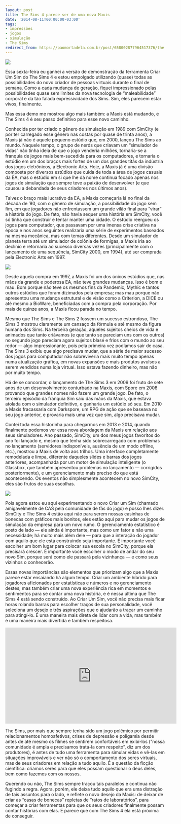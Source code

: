 ```yaml
---
layout: post
title: The Sims 4 parece ser de uma nova Maxis
date: '2014-08-11T00:00:00-03:00'
tags:
- impressões
- jogos
- simulação
- The Sims
redirect_from: https://paomortadela.com.br/post/658002877964517376/the-sims-4-parece-ser-de-uma-nova-maxis
---
```

![](https://64.media.tumblr.com/d1352cc4cdcc448dd1a8dfb17c6cd76f/f0d3ae24c400357e-18/s540x810/b4d62a622f91e6a3ecb6d70bb010c02d59ef38f1.jpg)

Essa sexta-feira eu ganhei a versão de demonstração da ferramenta Criar Um Sim do The Sims 4 e estou empolgado utilizando (quase) todas as possibilidades do novo criador de pessoas virtuais durante o final de semana. Como a cada mudança de geração, fiquei impressionado pelas possibilidades quase sem limites da nova tecnologia de “maleabilidade” corporal e da tão falada expressividade dos Sims. Sim, eles parecem estar vivos, finalmente.

Mas essa demo me mostrou algo mais também: a Maxis está mudando, e The Sims 4 é seu passo definitivo para esse novo caminho.

Conhecida por ter criado o gênero de simulação em 1989 com SimCity (e por ter carregado esse gênero nas costas por quase de trinta anos), a Maxis já não é aquele pequeno estúdio que, em 2000, lançou The Sims ao mundo. Naquele tempo, o grupo de nerds que criavam um “simulador de vidas” não tinha ideia de que o jogo venderia milhões, tornaria-se a franquia de jogos mais bem-sucedida para os computadores, e tornaria o estúdio em um dos braços mais fortes de um dos grandes titãs da indústria dos jogos eletrônicos, a Electronic Arts. Hoje, a Maxis já é uma divisão composta por diversos estúdios que cuida de toda a área de jogos casuais da EA, mas o estúdio em si que lhe dá nome continua focado apenas nos jogos de simulação que sempre teve a paixão de desenvolver (e que causou a debandada de seus criadores nos últimos anos).

Talvez o braço mais lucrativo da EA, a Maxis começaria lá no final da década de ’80, com o gênero de simulação, a possibilidade do jogo sem fim, em que jogadores não enfrentassem um grande vilão final para “virar” a história do jogo. De fato, não havia sequer uma história em SimCity, você só tinha que construir e tentar manter uma cidade. O estúdio reergueu os jogos para computador, que passavam por uma imensa crise criativa na época e nos anos seguintes realizaria uma série de experimentos baseados na mesma mecânica, mas com temas diferentes. Desde um simulador do planeta terra até um simulador de colônia de formigas, a Maxis iria ao declínio e retornaria ao sucesso diversas vezes (principalmente com o lançamento de uma sequência, SimCity 2000, em 1994), até ser comprada pela Electronic Arts em 1997.

![](https://64.media.tumblr.com/f4fd6e5284b46643492cb97e3914ce55/f0d3ae24c400357e-61/s540x810/dced35607bdaab540fb0ca74dc219d90f3b17dc5.jpg)

Desde aquela compra em 1997, a Maxis foi um dos únicos estúdios que, nas mãos da grande e poderosa EA, não teve grandes mudanças. Isso é bom e mau. Bom porque não teve os mesmos fins da Pandemic, Mythic e tantos outros estúdios que foram dizimados pela empresa; mas mau porque não apresentou uma mudança estrutural e de visão como a Criterion, a DICE ou até mesmo a BioWare, beneficiadas com a compra pela corporação. Por mais de quinze anos, a Maxis ficou parada no tempo.

Mesmo que The Sims e The Sims 2 fossem um sucesso estrondoso, The Sims 3 mostrou claramente um cansaço da fórmula e até mesmo da figura humana dos Sims. Na terceira geração, aqueles sujeitos cheios de vida e animados que tanto criávamos (e que tanto se pareciam uns com os outros) no segundo jogo pareciam agora sujeitos blasé e frios com o mundo ao seu redor — algo impressionante, pois pela primeira vez podíamos sair de casa. The Sims 3 exibiu que algo precisava mudar, que a série de maior sucesso dos jogos para computador não sobreviveria mais muito tempo apenas numa atualização gráfica, em novas expansões e mais produtos avulsos a serem vendidos numa loja virtual. Isso estava fazendo dinheiro, mas não por muito tempo.

Há de se concordar, o lançamento de The Sims 3 em 2009 foi fruto de sete anos de um desenvolvimento conturbado na Maxis, com Spore em 2008 provando que grandes nomes não fazem um grande jogo. De fato, o terceiro episódio da franquia Sim saiu das mãos da Maxis, que estava atolada com o simulador definitivo, e ganharia um estúdio só seu. Em 2010 a Maxis fracassaria com Darkspore, um RPG de ação que se baseava no seu jogo anterior, e provaria mais uma vez que sim, algo precisava mudar.

Contei toda essa historinha para chegarmos em 2013 e 2014, quando finalmente podemos ver essa nova abordagem da Maxis em relação aos seus simuladores. Ano passado, SimCity, um dos meus jogos favoritos do ano foi lançado e, mesmo que tenha sido sobrecarregado com problemas no lançamento (servidores indisponíveis, ausência de um modo offline, etc.), mostrou a Maxis de volta aos trilhos. Uma interface completamente remodelada e limpa, diferente daqueles slides e barras dos jogos anteriores, acompanhada por um motor de simulação inteligente (o Glassbox, que também apresentou problemas no lançamento — corrigidos posteriormente), e um gerenciamento mais preciso do que está acontecendo. Os eventos não simplesmente acontecem no novo SimCity, eles são frutos de suas escolhas.

![](https://64.media.tumblr.com/29f490df17edfa7f6f450b2869ba1e9e/f0d3ae24c400357e-f8/s540x810/f4ceeafe2465b8d4cf625eb53cd8498e557dfd99.jpg)

Pois agora estou eu aqui experimentando o novo Criar um Sim (chamado amigavelmente de CAS pela comunidade de fãs do jogo) e posso lhes dizer. SimCity e The Sims 4 estão aqui não para serem nossas casinhas de bonecas com gráficos mais bonitos, eles estão aqui para mudar os jogos de simulação da empresa para um novo rumo. O gerenciamento estatístico é posto de lado — ele ainda é importante, mas como um fator e não uma necessidade; há muito mais além dele — para que a interação do jogador com aquilo que ele está construindo seja importante. É importante você escolher um bom lugar para colocar sua escola no SimCity, porque ela precisará crescer. É importante você escolher o modo de andar do seu novo Sim, porque será como ele passará pela vizinhança — e como seus vizinhos o conhecerão.

Essas novas importâncias são elementos que priorizam algo que a Maxis parece estar ensaiando há algum tempo. Criar um ambiente híbrido para jogadores aficionados por estatísticas e números e no gerenciamento destes; mas também criar uma nova experiência rica em momentos e sentimentos para se contar uma nova história, e é nessa última que The Sims 4 está sendo construído. Ao Criar Um Sim, você não precisa mais ficar horas rolando barras para escolher traços de sua personalidade, você seleciona um desejo e três aspirações que o ajudarão a traçar um caminho para atingí-lo. É uma maneira mais direta de lidar com a vida, mas também é uma maneira mais divertida e também respeitosa.

<iframe width="540" height="303" id="youtube_iframe" src="https://www.youtube.com/embed/pZmtGfTj-to?feature=oembed&amp;enablejsapi=1&amp;origin=https://safe.txmblr.com&amp;wmode=opaque" frameborder="0" allow="accelerometer; autoplay; clipboard-write; encrypted-media; gyroscope; picture-in-picture" allowfullscreen=""></iframe>

The Sims, por mais que sempre tenha sido um jogo polêmico por permitir relacionamentos homoafetivos, crises de depressão e poligamia desde antes de até mesmo os filmes se sentirem confortáveis em exibí-los (“nossa comunidade é ampla e precisamos tratá-la com respeito”, diz um dos produtores), é antes de tudo uma ferramenta para simular vidas e vê-las em situações improváveis e ver não só o comportamento dos seres virtuais, mas de seus criadores em relação a tudo aquilo. É a questão da ficção científica: criamos seres para que eles possam questionar o deus deles, bem como fazemos com os nossos.

Querendo ou não, The Sims sempre traçou tais paralelos e continua não fugindo a regra. Agora, porém, ele deixa tudo aquilo que era uma distração de tais assuntos para o lado, e reflete o novo desejo da Maxis: de deixar de criar as “casas de bonecas” repletas de “ratos de laboratórios”, para começar a criar ferramentas para que os seus criadores finalmente possam contar histórias com elas. E parece que com The Sims 4 ela está próxima de conseguir.

